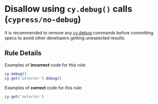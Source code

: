 # Disallow using `cy.debug()` calls (`cypress/no-debug`)

<!-- end auto-generated rule header -->

It is recommended to remove any [cy.debug](https://on.cypress.io/debug) commands before committing specs to avoid other developers getting unexpected results.

## Rule Details

Examples of **incorrect** code for this rule:

```js
cy.debug()
cy.get('selector').debug()
```

Examples of **correct** code for this rule:

```js
cy.get('selector')
```
